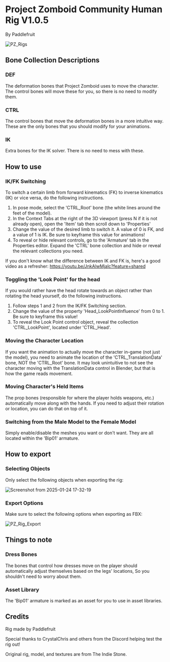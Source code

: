 # Project Zomboid Community Human Rig V1.0.5
By Paddlefruit

![PZ_Rigs](https://github.com/user-attachments/assets/8a50a094-093e-4813-9ba9-5730ac3fb688)


## Bone Collection Descriptions

### DEF
The deformation bones that Project Zomboid uses to move the character. The control bones will move these for you, so there is no need to modify them.

### CTRL
The control bones that move the deformation bones in a more intuitive way. These are the only bones that you should modify for your animations.

### IK
Extra bones for the IK solver. There is no need to mess with these.

## How to use

### IK/FK Switching
To switch a certain limb from forward kinematics (FK) to inverse kinematics (IK) or vice versa, do the following instructions.
1. In pose mode, select the 'CTRL_Root' bone (the white lines around the feet of the model).
2. In the Context Tabs at the right of the 3D viewport (press N if it is not already open), open the 'Item' tab then scroll down to 'Properties'
3. Change the value of the desired limb to switch it. A value of 0 is FK, and a value of 1 is IK. Be sure to keyframe this value for animations!
4. To reveal or hide relevant controls, go to the 'Armature' tab in the Properties editor. Expand the 'CTRL' bone collection and hide or reveal the relevant collections you need.

If you don't know what the difference between IK and FK is, here's a good video as a refresher:
https://youtu.be/JnkAlwMjalc?feature=shared
   
### Toggling the 'Look Point' for the head
If you would rather have the head rotate towards an object rather than rotating the head yourself, do the following instructions.
1. Follow steps 1 and 2 from the IK/FK Switching section.
2. Change the value of the property 'Head_LookPointInfluence' from 0 to 1. Be sure to keyframe this value!
3. To reveal the Look Point control object, reveal the collection 'CTRL_LookPoint', located under 'CTRL_Head'.

### Moving the Character Location
If you want the animation to actually move the character in-game (not just the model), you need to animate the location of the 'CTRL_TranslationData' bone, NOT the 'CTRL_Root' bone. It may look unintuitive to not see the character moving with the TranslationData control in Blender, but that is how the game reads movement.

### Moving Character's Held Items
The prop bones (responsible for where the player holds weapons, etc.) automatically move along with the hands. If you need to adjust their rotation or location, you can do that on top of it. 

### Switching from the Male Model to the Female Model
Simply enable/disable the meshes you want or don't want. They are all located within the 'Bip01' armature.

## How to export

### Selecting Objects
Only select the following objects when exporting the rig:

![Screenshot from 2025-01-24 17-32-19](https://github.com/user-attachments/assets/ef128884-a938-47d3-8375-4fe67382e8b6)


### Export Options
Make sure to select the following options when exporting as FBX:

![PZ_Rig_Export](https://github.com/user-attachments/assets/0ab9ff5b-404e-4263-8a02-cea3bdf2ae94)


## Things to note

### Dress Bones
The bones that control how dresses move on the player should automatically adjust themselves based on the legs' locations, So you shouldn't need to worry about them.

### Asset Library
The 'Bip01' armature is marked as an asset for you to use in asset libraries.

## Credits
Rig made by Paddlefruit

Special thanks to CrystalChris and others from the Discord helping test the rig out!

Original rig, model, and textures are from The Indie Stone.
